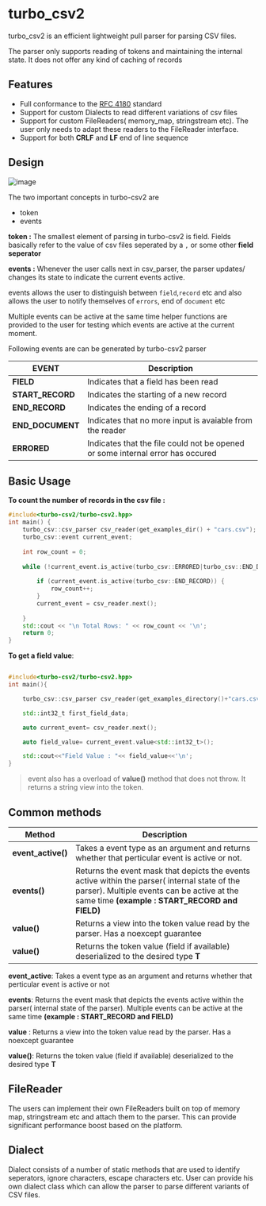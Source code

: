 # turbo_csv2

turbo_csv2 is an efficient lightweight pull parser for parsing CSV files. 

The parser only supports reading of tokens and maintaining the internal state. It does not offer any kind of caching of records


## Features
* Full conformance to the [RFC 4180](https://tools.ietf.org/html/rfc4180) standard
* Support for custom Dialects to read different variations of csv files
* Support for custom FileReaders( memory_map, stringstream etc). The user only needs to adapt these readers to the FileReader interface.
* Support for both **CRLF** and **LF** end of line sequence

## Design

![image](https://user-images.githubusercontent.com/56198900/113488556-87faab00-94dc-11eb-9e3c-6947def9fa40.png)




The two important concepts in turbo-csv2 are

* token
* events

**token :** The smallest element of parsing in turbo-csv2 is field. Fields basically refer to the value of csv files seperated by a `,` or some other **field seperator**

**events :** Whenever the user calls next in csv_parser, the parser updates/ changes its state to indicate the current events active.

events allows the user to distinguish between `field`,`record` etc and also allows the user to notify themselves of `errors`, end of `document` etc


Multiple events can be active at the same time helper functions are provided to the user for testing which events are active at the current moment.


Following events are can be generated by turbo-csv2 parser

| EVENT      | Description |
| ----------- | ----------- |
| **FIELD**      | Indicates that a field has been read     |
| **START_RECORD**   | Indicates the starting of a new record        |
| **END_RECORD**   | Indicates the ending of a record        |
| **END_DOCUMENT**   | Indicates that no more input is avaiable from the reader        |
| **ERRORED**   | Indicates that the file could not be opened or some internal error has occured       |

## Basic Usage

**To count the number of records in the csv file :**

```cpp
#include<turbo-csv2/turbo-csv2.hpp>
int main() {
    turbo_csv::csv_parser csv_reader(get_examples_dir() + "cars.csv");
    turbo_csv::event current_event;
    
    int row_count = 0;
    
    while (!current_event.is_active(turbo_csv::ERRORED|turbo_csv::END_DOCUMENT)) {
       
        if (current_event.is_active(turbo_csv::END_RECORD)) {
            row_count++;
        }
        current_event = csv_reader.next();
    
    }
    std::cout << "\n Total Rows: " << row_count << '\n';
    return 0;
}
```

**To get a field value**:

```cpp

#include<turbo-csv2/turbo-csv2.hpp>
int main(){

    turbo_csv::csv_parser csv_reader(get_examples_directory()+"cars.csv");

    std::int32_t first_field_data;

    auto current_event= csv_reader.next();

    auto field_value= current_event.value<std::int32_t>();

    std::cout<<"Field Value : "<< field_value<<'\n';
}
```

> event also has a overload of **value()** method that does not throw. It returns a string view into the token.

## Common methods

| Method      | Description |
| ----------- | ----------- |
| **event_active()**      | Takes a event type as an argument and returns whether that perticular event is active or not.       |
| **events()**   | Returns the event mask that depicts the events active within the parser( internal state of the parser). Multiple events can be active at the same time **(example : START_RECORD and FIELD)**        |
| **value()**   | Returns a view into the  token value read by the parser. Has a noexcept guarantee        |
| **value<T>()**   |  Returns the token value (field if available) deserialized to the desired type **T**        |


**event_active**: Takes a event type as an argument and returns whether that perticular event is active or not

**events**: Returns the event mask that depicts the events active within the parser( internal state of the parser). Multiple events can be active at the same time **(example : START_RECORD and FIELD)**

**value** : Returns a view into the  token value read by the parser. Has a noexcept guarantee

**value<T>()**: Returns the token value (field if available) deserialized to the desired type **T**


## FileReader

The users can implement their own FileReaders built on top of memory map, stringstream etc and attach them to  the parser. This can provide significant performance boost based on the platform. 

## Dialect

Dialect consists of a number of static methods that are used to identify seperators, ignore characters, escape characters etc. User can provide his own dialect class which can allow the parser to parse different variants of CSV files.
